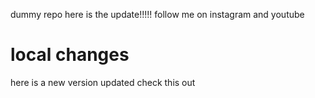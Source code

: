dummy repo
here is the update!!!!! follow me on instagram and youtube 
# local changes
here is a new version updated check this out


